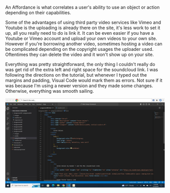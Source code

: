 An Affordance is what correlates a user's ability to use an object or action depending on their capabilities. 

Some of the advantages of using third party video services like Vimeo and Youtube is the uploading is already there on the site, it's less work to set it up, all you really need to do is link it. It can be even easier if you have a Youtube or Vimeo account and upload your own videos to your own site. However if you're borrowing another video, sometimes hosting a video can be complicated depending on the copyright usages the uploader used. Oftentimes they can delete the video and it won't show up on your site. 

Everything was pretty straightforward, the only thing I couldn't really do was get rid of the extra left and right space for the soundcloud link. I was following the directions on the tutorial, but whenever I typed out the margins and padding, Visual Code would mark them as errors. Not sure if it was because I'm using a newer version and they made some changes. Otherwise, everything was smooth sailing. 

![screenshot](./images/screenshot.jpg) 
